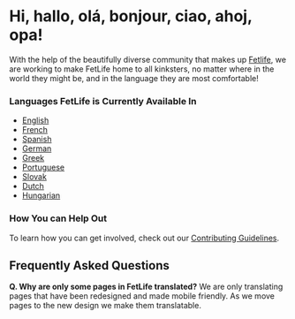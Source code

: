 # Hi, hallo, olá, bonjour, ciao, ahoj, opa!

With the help of the beautifully diverse community that makes up [Fetlife](https://fetlife.com/), we are working to make FetLife home to all kinksters, no matter where in the world they might be, and in the language they are most comfortable!

### Languages FetLife is Currently Available In

- [English](locales/en.yml)
- [French](locales/fr.yml)
- [Spanish](locales/es.yml)
- [German](locales/de.yml)
- [Greek](locales/gr.yml)
- [Portuguese](locales/pt.yml)
- [Slovak](locales/sk.yml)
- [Dutch](locales/nl.yml)
- [Hungarian](locales/hu.yml)


### How You can Help Out

To learn how you can get involved, check out our [Contributing Guidelines](CONTRIBUTING.md).


## Frequently Asked Questions

**Q. Why are only some pages in FetLife translated?**
We are only translating pages that have been redesigned and made mobile friendly. As we move pages to the new design we make them translatable.
